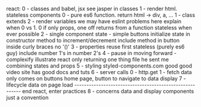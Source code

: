 react:
	0 - classes and babel, jsx
		see jasper in classes
	1 - render html. 
		stateless components
		0 - pure es6 function.  return html -> div, a, ... 
		1 - class extends
		2 - render variables
		we may have eslint problems here
		explain when 0 vs 1.  0 if only props, one off returns from a function
		stateless when ever possible
	2 - single component state - simple buttons
		initialize state in constructor
		method to increment/decrement
		include method in button
		inside curly braces no '()'
	3 - properties
		reuse first stateless (purely es6 guy)
		include number 1's in number 2's
	4 - pause in moving forward - complexify
		illustrate react only returning one thing
		file he sent me
		combining states and props
	5 - styling
		styled-components.com good 
		good video
		site has good docs and tuts
	6 - server calls
		0 - http.get
		1 - fetch
		data only comes on buttons
		home page, button to navigate to data display
	7 - lifecycle
		data on page load
	--------------------------------------------------------  end react, enter practices
	8 - concerns
		data and display components
		just a convention